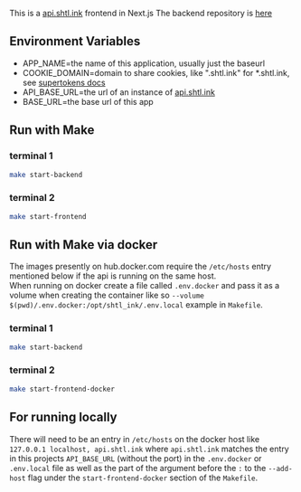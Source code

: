 This is a [api.shtl.ink](https://api.shtl.ink/docs) frontend in Next.js
The backend repository is [here](https://github.com/mskymoore/api.shtl.ink)

## Environment Variables
- APP_NAME=the name of this application, usually just the baseurl
- COOKIE_DOMAIN=domain to share cookies, like ".shtl.ink" for *.shtl.ink, see [supertokens docs](https://supertokens.com/docs/emailpassword/common-customizations/sessions/multiple-api-endpoints)
- API_BASE_URL=the url of an instance of [api.shtl.ink](https://github.com/mskymoore/api.shtl.ink)
- BASE_URL=the base url of this app

## Run with Make
### terminal 1

```bash
make start-backend
```

### terminal 2
```bash
make start-frontend
```

## Run with Make via docker
  The images presently on hub.docker.com require the ```/etc/hosts``` 
  entry mentioned below if the api is running on the same host.  
  When running on docker create a file called ```.env.docker``` and
  pass it as a volume when creating the container like so
  ```--volume $(pwd)/.env.docker:/opt/shtl_ink/.env.local``` example in ```Makefile```.
### terminal 1

```bash
make start-backend
```

### terminal 2
```bash
make start-frontend-docker
```

## For running locally
  There will need to be an entry in ```/etc/hosts``` on the docker host like
  ```127.0.0.1 localhost, api.shtl.ink``` where ```api.shtl.ink``` matches the
  entry in this projects ```API_BASE_URL``` (without the port) in the
  ```.env.docker``` or ```.env.local```  file as well as the part of the argument before the
  ```:``` to the ```--add-host``` flag under the ```start-frontend-docker```
  section of the ```Makefile```.